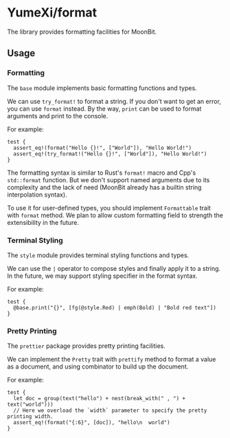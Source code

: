 # YumeXi/format

The library provides formatting facilities for MoonBit.

## Usage

### Formatting

The `base` module implements basic formatting functions and types.

We can use `try_format!` to format a string. If you don't want to get an error, you can use `format` instead. By the way, `print` can be used to format arguments and print to the console.

For example:

```moonbit
test {
  assert_eq!(format("Hello {}!", ["World"]), "Hello World!")
  assert_eq!(try_format!("Hello {}!", ["World"]), "Hello World!")
}
```

The formatting syntax is similar to Rust's `format!` macro and Cpp's `std::format` function. But we don't support named arguments due to its complexity and the lack of need (MoonBit already has a builtin string interpolation syntax).

To use it for user-defined types, you should implement `Formattable` trait with `format` method. We plan to allow custom formatting field to strength the extensibility in the future.

### Terminal Styling

The `style` module provides terminal styling functions and types.

We can use the `|` operator to compose styles and finally apply it to a string.
In the future, we may support styling specifier in the format syntax.

For example:

```moonbit
test {
  @base.print("{}", [fg(@style.Red) | emph(Bold) | "Bold red text"])
}
```

### Pretty Printing

The `prettier` package provides pretty printing facilities.

We can implement the `Pretty` trait with `prettify` method to format a value as a document, and using combinator to build up the document.

For example:
```moonbit
test {
  let doc = group(text("hello") + nest(break_with(" , ") + text("world")))
  // Here we overload the `width` parameter to specify the pretty printing width.
  assert_eq!(format("{:6}", [doc]), "hello\n  world")
}
```
